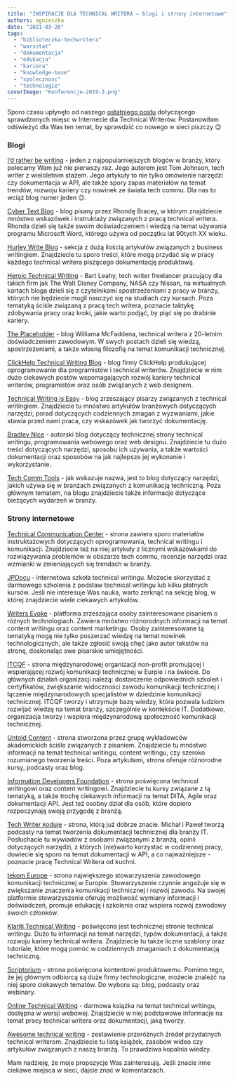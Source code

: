 ```yaml
---
title: "INSPIRACJE DLA TECHNICAL WRITERA – blogi i strony internetowe"
authors: agnieszka
date: "2021-03-26"
tags:
  - "biblioteczka-techwritera"
  - "warsztat"
  - "dokumentacja"
  - "edukacja"
  - "kariera"
  - "knowledge-base"
  - "spolecznosc"
  - "technologie"
coverImage: "Konferencje-2019-3.png"
---
```


Sporo czasu upłynęło od naszego
[ostatniego postu](http://techwriter.pl/blogi-anglojezyczne/) dotyczącego
sprawdzonych miejsc w Internecie dla Technical Writerów. Postanowiłam odświeżyć
dla Was ten temat, by sprawdzić co nowego w sieci piszczy 😉

<!--truncate-->

### Blogi

[I’d rather be writing](https://idratherbewriting.com/) - jeden z
najpopularniejszych blogów w branży, który polecamy Wam już nie pierwszy raz.
Jego autorem jest Tom Johnson, tech writer z wieloletnim stażem. Jego artykuły
to nie tylko omówienie narzędzi czy dokumentacja w API, ale także spory zapas
materiałów na temat trendów, rozwoju kariery czy nowinek ze świata tech commu.
Dla nas to wciąż blog numer jeden 😉.

[Cyber Text Blog](https://cybertext.wordpress.com/) - blog pisany przez Rhondę
Bracey, w którym znajdziecie mnóstwo wskazówek i instruktaży związanych z pracą
technical writera. Rhonda dzieli się także swoim doświadczeniem i wiedzą na
temat używania programu Microsoft Word, którego używa od początku lat 90tych XX
wieku.

[Hurley Write Blog](https://www.hurleywrite.com/blog/) - sekcja z dużą ilością
artykułów związanych z business writingiem. Znajdziecie tu sporo treści, które
mogą przydać się w pracy każdego technical writera piszącego dokumentację
produktową.

[Heroic Technical Writing](https://heroictechwriting.com/) - Bart Leahy, tech
writer freelancer pracujący dla takich firm jak The Walt Disney Company, NASA
czy Nissan, na wirtualnych kartach bloga dzieli się z czytelnikami
spostrzeżeniami z pracy w branży, których nie będziecie mogli nauczyć się na
studiach czy kursach. Poza tematyką ściśle związaną z pracą tech writera,
poznacie taktykę zdobywania pracy oraz kroki, jakie warto podjąć, by piąć się po
drabinie kariery.

[The Placeholder](http://www.williammcfadden.com/) - blog Williama McFaddena,
technical writera z 20-letnim doświadczeniem zawodowym. W swych postach dzieli
się wiedzą, spostrzeżeniami, a także własną filozofią na temat komunikacji
technicznej.

[ClickHelp Technical Writing Blog](https://clickhelp.com/clickhelp-technical-writing-blog/) -
blog firmy ClickHelp produkującej oprogramowanie dla programistów i technical
writerów. Znajdziecie w nim dużo ciekawych postów wspomagających rozwój kariery
technical writerów, programistów oraz osób związanych z web designem.

[Technical Writing is Easy](https://medium.com/technical-writing-is-easy) - blog
zrzeszający pisarzy związanych z technical writingiem. Znajdziecie tu mnóstwo
artykułów branżowych dotyczących narzędzi, porad dotyczących codziennych zmagań
z wyzwaniami, jakie stawia przed nami praca, czy wskazówek jak tworzyć
dokumentację.

[Bradley Nice](https://bradley-nice.medium.com/) - autorski blog dotyczący
technicznej strony technical writingu, programowania webowego oraz web designu.
Znajdziecie tu dużo treści dotyczących narzędzi, sposobu ich używania, a także
wartości dokumentacji oraz sposobów na jak najlepsze jej wykonanie i
wykorzystanie.

[Tech Comm Tools](https://techcommtools.com/) - jak wskazuje nazwa, jest to blog
dotyczący narzędzi, jakich używa się w branżach związanych z komunikacją
techniczną. Poza głównym tematem, na blogu znajdziecie także informacje
dotyczące bieżących wydarzeń w branży.

### Strony internetowe

[Technical Communication Center](https://www.technicalcommunicationcenter.com/) -
strona zawiera sporo materiałów instruktażowych dotyczących oprogramowania,
technical writingu i komunikacji. Znajdziecie też na niej artykuły z licznymi
wskazówkami do rozwiązywania problemów w obszarze tech commu, recenzje narzędzi
oraz wzmianki w zmieniających się trendach w branży.

[JPDocu](https://jpdocu.teachable.com/) - internetowa szkoła technical writingu.
Możecie skorzystać z darmowego szkolenia z podstaw technical writingu lub kilku
płatnych kursów. Jeśli nie interesuje Was nauka, warto zerknąć na sekcję blog, w
której znajdziecie wiele ciekawych artykułów.

[Writers Evoke](https://www.writersevoke.com/) - platforma zrzeszająca osoby
zainteresowane pisaniem o różnych technologiach. Zawiera mnóstwo różnorodnych
informacji na temat content writingu oraz content marketingu. Osoby
zainteresowane tą tematyką mogą nie tylko poszerzać wiedzę na temat nowinek
technologicznych, ale także zgłosić swoją chęć jako autor tekstów na stronę,
doskonaląc swe pisarskie umiejętności.

[ITCQF](https://itcqf.org/) - strona międzynarodowej organizacji non-profit
promującej i wspierającej rozwój komunikacji technicznej w Eurpie i na świecie.
Do głównych działań organizacji należą: dostarczenie odpowiednich szkoleń i
certyfikatów, zwiększanie widoczności zawodu komunikacji technicznej i łączenie
międzynarodowych specjalistów w dziedzinie komunikacji technicznej. ITCQF tworzy
i utrzymuje bazę wiedzy, która pozwala ludziom rozwijać wiedzę na temat branży,
szczególnie w kontekście IT. Dodatkowo, organizacja tworzy i wspiera
międzynarodową społeczność komunikacji technicznej.

[Untold Content](https://untoldcontent.com/) - strona stworzona przez grupę
wykładowców akademickich ściśle związanych z pisaniem. Znajdziecie tu mnóstwo
informacji na temat technical writingu, content writingu, czy szeroko
rozumianego tworzenia treści. Poza artykułami, strona oferuje różnorodne kursy,
podcasty oraz blog.

[Information Developers Foundation](https://www.informationdevelopers.in/) -
strona poświęcona technical writingowi oraz content writingowi. Znajdziecie tu
kursy związane z tą tematyką, a także trochę ciekawych informacji na temat DITA,
Agile oraz dokumentacji API. Jest też osobny dział dla osób, które dopiero
rozpoczynają swoją przygodę z branżą.

[Tech Writer koduje](https://techwriterkoduje.pl/) - strona, którą już dobrze
znacie. Michał i Paweł tworzą podcasty na temat tworzenia dokumentacji
technicznej dla branży IT. Posłuchacie tu wywiadów z osobami związanymi z
branżą, opinii dotyczących narzędzi, z których (nie)warto korzystać w codziennej
pracy, dowiecie się sporo na temat dokumentacji w API, a co najważniejsze -
poznacie pracę Technical Writera od kuchni.

[tekom Europe](https://www.technical-communication.org/) - strona największego
stowarzyszenia zawodowego komunikacji technicznej w Europie. Stowarzyszenie
czynnie angażuje się w zwiększanie znaczenia komunikacji technicznej i rozwój
zawodu. Na swojej platformie stowarzyszenie oferuję możliwość wymiany informacji
i doświadczeń, promuje edukację i szkolenia oraz wspiera rozwój zawodowy swoich
członków.

[Klariti Technical Writing](https://www.klariti.com/technical-writing/) -
poświęcona jest technicznej stronie technical writingu. Dużo tu informacji na
temat narzędzi, typów dokumentacji, a także rozwoju kariery technical writera.
Znajdziecie tu także liczne szablony oraz tutoriale, które mogą pomóc w
codziennych zmaganiach z dokumentacją techniczną.

[Scriptorium](https://www.scriptorium.com/) - strona poświęcona kontentowi
produktowemu. Pomimo tego, że jej głównym odbiorcą są duże firmy technologiczne,
możecie znaleźć na niej sporo ciekawych tematów. Do wyboru są: blog, podcasty
oraz webinary.

[Online Technical Writing](https://www.prismnet.com/~hcexres/textbook/) -
darmowa książka na temat technical writingu, dostępna w wersji webowej.
Znajdziecie w niej podstawowe informacje na temat pracy technical writera oraz
dokumentacji, jaką tworzy.

[Awesome technical writing](https://github.com/BolajiAyodeji/awesome-technical-writing/blob/master/README.md) -
zestawienie przeróżnych źródeł przydatnych technical writerom. Znajdziecie tu
listę książek, zasobów wideo czy artykułów związanych z naszą branżą. To
prawdziwa kopalnia wiedzy.

Mam nadzieję, że moje propozycje Was zainteresują. Jeśli znacie inne ciekawe
miejsca w sieci, dajcie znać w komentarzach.
